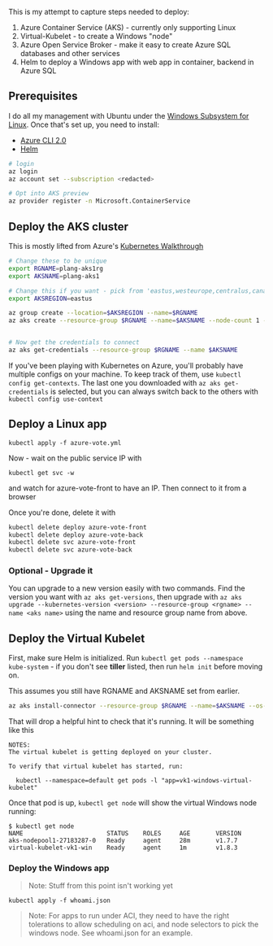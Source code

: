 This is my attempt to capture steps needed to deploy:

1. Azure Container Service (AKS) - currently only supporting Linux
2. Virtual-Kubelet - to create a Windows "node"
3. Azure Open Service Broker - make it easy to create Azure SQL databases and other services
4. Helm to deploy a Windows app with web app in container, backend in Azure SQL


## Prerequisites

I do all my management with Ubuntu under the [Windows Subsystem for Linux](https://docs.microsoft.com/en-us/windows/wsl/about). Once that's set up, you need to install:

- [Azure CLI 2.0](https://docs.microsoft.com/en-us/cli/azure/install-azure-cli-apt?view=azure-cli-latest)
- [Helm](https://github.com/kubernetes/helm/blob/master/docs/install.md)


```bash
# login
az login 
az account set --subscription <redacted>

# Opt into AKS preview
az provider register -n Microsoft.ContainerService
```


## Deploy the AKS cluster

This is mostly lifted from Azure's [Kubernetes Walkthrough](https://docs.microsoft.com/en-us/azure/aks/kubernetes-walkthrough)

```bash
# Change these to be unique
export RGNAME=plang-aks1rg
export AKSNAME=plang-aks1

# Change this if you want - pick from 'eastus,westeurope,centralus,canadacentral,canadaeast'
export AKSREGION=eastus

az group create --location=$AKSREGION --name=$RGNAME
az aks create --resource-group $RGNAME --name=$AKSNAME --node-count 1 --generate-ssh-keys


# Now get the credentials to connect
az aks get-credentials --resource-group $RGNAME --name $AKSNAME
```

If you've been playing with Kubernetes on Azure, you'll probably have multiple configs on your machine. To keep track of them, use `kubectl config get-contexts`. The last one you downloaded with `az aks get-credentials` is selected, but you can always switch back to the others with `kubectl config use-context`


## Deploy a Linux app

`kubectl apply -f azure-vote.yml`

Now - wait on the public service IP with

`kubectl get svc -w` 

and watch for azure-vote-front to have an IP. Then connect to it from a browser

Once you're done, delete it with 

```bash
kubectl delete deploy azure-vote-front
kubectl delete deploy azure-vote-back
kubectl delete svc azure-vote-front
kubectl delete svc azure-vote-back
```


### Optional - Upgrade it

You can upgrade to a new version easily with two commands. Find the version you want with `az aks get-versions`, then upgrade with `az aks upgrade --kubernetes-version <version> --resource-group <rgname> --name <aks name>` using the name and resource group name from above.

## Deploy the Virtual Kubelet

First, make sure Helm is initialized. Run `kubectl get pods --namespace kube-system` - if you don't see **tiller** listed, then run `helm init` before moving on.


This assumes you still have RGNAME and AKSNAME set from earlier.

```bash
az aks install-connector --resource-group $RGNAME --name=$AKSNAME --os-type Windows --connector-name vk1
```

That will drop a helpful hint to check that it's running. It will be something like this

```
NOTES:
The virtual kubelet is getting deployed on your cluster.

To verify that virtual kubelet has started, run:

  kubectl --namespace=default get pods -l "app=vk1-windows-virtual-kubelet"
```

Once that pod is up, `kubectl get node` will show the virtual Windows node running:

```
$ kubectl get node
NAME                       STATUS    ROLES     AGE       VERSION
aks-nodepool1-27183287-0   Ready     agent     28m       v1.7.7
virtual-kubelet-vk1-win    Ready     agent     1m        v1.8.3
```



### Deploy the Windows app 

> Note: Stuff from this point isn't working yet


`kubectl apply -f whoami.json`


> Note: For apps to run under ACI, they need to have the right tolerations to allow scheduling on aci, and node selectors to pick the windows node. See whoami.json for an example.